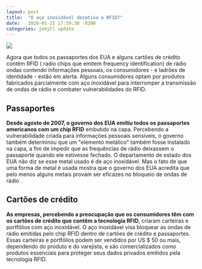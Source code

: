 ```yaml
---
layout: post
title:  "O aço inoxidável desativa o RFID?"
date:   2020-01-21 17:59:38 -0200
categories: jekyll update
---
```


![](http://img-aws.ehowcdn.com/600x400/photos.demandstudios.com/getty/article/161/165/53038400_XS.jpg)

Agora que todos os passaportes dos EUA e alguns cartões de crédito contêm RFID ( radio chips que emitem frequency identification) de rádio ondas contendo informações pessoais, os consumidores - e ladrões de identidade - estão em alerta. Alguns consumidores optam por produtos fabricados parcialmente com aço inoxidável para interromper a transmissão de ondas de rádio e combater vulnerabilidades do RFID.


## Passaportes

**Desde agosto de 2007, o governo dos EUA emitiu todos os passaportes americanos com um chip RFID** embutido na capa. Percebendo a vulnerabilidade criada para informações pessoais sensíveis, o governo também determinou que um "elemento metálico" também fosse instalado na capa, a fim de impedir que as frequências de rádio deixassem o passaporte quando ele estivesse fechado. O departamento de estado dos EUA não diz se esse metal usado é de aço inoxidável. Mas o fato de que uma forma de metal é usada mostra que o governo dos EUA acredita que pelo menos alguns metais provam ser eficazes no bloqueio de ondas de rádio .

## Cartões de crédito

**As empresas, percebendo a preocupação que os consumidores têm com os cartões de crédito que contêm a tecnologia RFID**, criaram carteiras e portfólios com aço inoxidável. O aço inoxidável visa bloquear as ondas de rádio emitidas pelo chip RFID dentro de cartões de crédito e passaportes. Essas carteiras e portfólios podem ser vendidos por US $ 50 ou mais, dependendo do produto e do varejista, e são comercializados como produtos essenciais para proteger seus dados privados emitidos pela tecnologia RFID.

